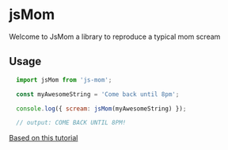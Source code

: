 # jsMom

Welcome to JsMom a library to reproduce a typical mom scream

## Usage

``` js
  import jsMom from 'js-mom';

  const myAwesomeString = 'Come back until 8pm';

  console.log({ scream: jsMom(myAwesomeString) });

  // output: COME BACK UNTIL 8PM!

```

[Based on this tutorial](https://medium.com/openmindonline/js-monday-17-publishing-a-typescript-library-59dd8200f80d)

